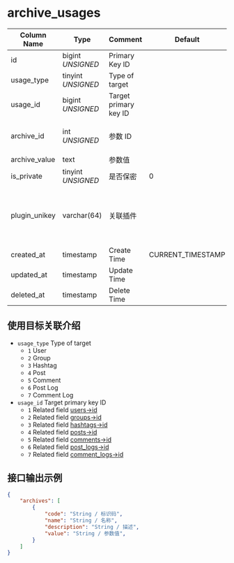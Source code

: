 # archive_usages

| Column Name | Type | Comment | Default | Null | Remark |
| --- | --- | --- | --- | --- | --- |
| id | bigint *UNSIGNED* | Primary Key ID |  | NO | Auto Increment |
| usage_type | tinyint *UNSIGNED* | Type of target |  | NO |  |
| usage_id | bigint *UNSIGNED* | Target primary key ID |  | NO |  |
| archive_id | int *UNSIGNED* | 参数 ID |  | NO | Related field `archives->id` |
| archive_value | text | 参数值 | | YES |  |
| is_private | tinyint *UNSIGNED* | 是否保密 | 0 | NO | 0.否 / 1.是 |
| plugin_unikey | varchar(64) | 关联插件 |  | YES | Related field [plugins->unikey](../plugins/plugins.md)<br>哪个插件关联的 |
| created_at | timestamp | Create Time | CURRENT_TIMESTAMP | NO |  |
| updated_at | timestamp | Update Time |  | YES |  |
| deleted_at | timestamp | Delete Time |  | YES |  |

## 使用目标关联介绍

- `usage_type` Type of target
    - `1` User
    - `2` Group
    - `3` Hashtag
    - `4` Post
    - `5` Comment
    - `6` Post Log
    - `7` Comment Log
- `usage_id` Target primary key ID
    - `1` Related field [users->id](../users/users.md)
    - `2` Related field [groups->id](../contents/groups.md)
    - `3` Related field [hashtags->id](../contents/hashtags.md)
    - `4` Related field [posts->id](../contents/posts.md)
    - `5` Related field [comments->id](../contents/comments.md)
    - `6` Related field [post_logs->id](../contents/post-logs.md)
    - `7` Related field [comment_logs->id](../contents/comment-logs.md)

## 接口输出示例

```json
{
    "archives": [
        {
            "code": "String / 标识码",
            "name": "String / 名称",
            "description": "String / 描述",
            "value": "String / 参数值",
        }
    ]
}
```